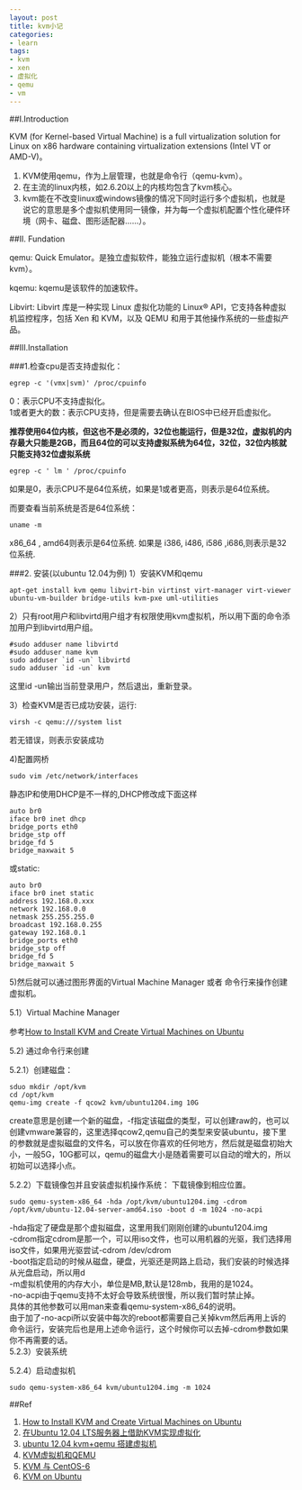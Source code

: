 ```yaml
---
layout: post
title: kvm小记
categories:
- learn
tags:
- kvm
- xen
- 虚拟化
- qemu
- vm
---
```


##I.Introduction                      

KVM (for Kernel-based Virtual Machine) is a full virtualization solution for Linux on x86 hardware containing virtualization extensions (Intel VT or AMD-V)。                 

1.	KVM使用qemu，作为上层管理，也就是命令行（qemu-kvm）。
2.	在主流的linux内核，如2.6.20以上的内核均包含了kvm核心。
3.	kvm能在不改变linux或windows镜像的情况下同时运行多个虚拟机，也就是说它的意思是多个虚拟机使用同一镜像，并为每一个虚拟机配置个性化硬件环境（网卡、磁盘、图形适配器……）。

##II. Fundation       

qemu: Quick Emulator。是独立虚拟软件，能独立运行虚拟机（根本不需要kvm）。 
          
kqemu: kqemu是该软件的加速软件。            

Libvirt: Libvirt 库是一种实现 Linux 虚拟化功能的 Linux® API，它支持各种虚拟机监控程序，包括 Xen 和 KVM，以及 QEMU 和用于其他操作系统的一些虚拟产品。           


##III.Installation

###1.检查cpu是否支持虚拟化：                

	egrep -c '(vmx|svm)' /proc/cpuinfo              

0：表示CPU不支持虚拟化。                 
1或者更大的数：表示CPU支持，但是需要去确认在BIOS中已经开启虚拟化。  
             
**推荐使用64位内核，但这也不是必须的，32位也能运行，但是32位，虚拟机的内存最大只能是2GB，而且64位的可以支持虚拟系统为64位，32位，32位内核就只能支持32位虚拟系统**

	egrep -c ' lm ' /proc/cpuinfo

如果是0，表示CPU不是64位系统，如果是1或者更高，则表示是64位系统。                 

而要查看当前系统是否是64位系统：

	uname -m

x86_64 , amd64则表示是64位系统. 如果是 i386, i486, i586 ,i686,则表示是32位系统.

###2. 安装(以ubuntu 12.04为例)
1）安装KVM和qemu
	
	apt-get install kvm qemu libvirt-bin virtinst virt-manager virt-viewer ubuntu-vm-builder bridge-utils kvm-pxe uml-utilities
	

2）只有root用户和libvirtd用户组才有权限使用kvm虚拟机，所以用下面的命令添加用户到libvirtd用户组。

	#sudo adduser name libvirtd
	#sudo adduser name kvm
	sudo adduser `id -un` libvirtd
	sudo adduser `id -un` kvm


这里id -un输出当前登录用户，然后退出，重新登录。

3）检查KVM是否已成功安装，运行:

	virsh -c qemu:///system list
	
若无错误，则表示安装成功  

4)配置网桥

	sudo vim /etc/network/interfaces

静态IP和使用DHCP是不一样的,DHCP修改成下面这样

	auto br0
	iface br0 inet dhcp
	bridge_ports eth0
	bridge_stp off
	bridge_fd 5
	bridge_maxwait 5

或static:

	auto br0
	iface br0 inet static
	address 192.168.0.xxx
	network 192.168.0.0
	netmask 255.255.255.0
	broadcast 192.168.0.255
	gateway 192.168.0.1
	bridge_ports eth0
	bridge_stp off
	bridge_fd 5
	bridge_maxwait 5
	
5)然后就可以通过图形界面的Virtual Machine Manager 或者 命令行来操作创建虚拟机。

5.1）Virtual Machine Manager 
 
参考[How to Install KVM and Create Virtual Machines on Ubuntu][1]

5.2) 通过命令行来创建
  
5.2.1）创建磁盘：

	sduo mkdir /opt/kvm
	cd /opt/kvm
	qemu-img create -f qcow2 kvm/ubuntu1204.img 10G

create意思是创建一个新的磁盘，-f指定该磁盘的类型，可以创建raw的，也可以创建vmware兼容的，这里选择qcow2,qemu自己的类型来安装ubuntu，接下里的参数就是虚拟磁盘的文件名，可以放在你喜欢的任何地方，然后就是磁盘初始大小，一般5G，10G都可以，qemu的磁盘大小是随着需要可以自动的增大的，所以初始可以选择小点。
   
5.2.2）下载镜像包并且安装虚拟机操作系统：
下载镜像到相应位置。
	
	sudo qemu-system-x86_64 -hda /opt/kvm/ubuntu1204.img -cdrom /opt/kvm/ubuntu-12.04-server-amd64.iso -boot d -m 1024 -no-acpi
	
-hda指定了硬盘是那个虚拟磁盘，这里用我们刚刚创建的ubuntu1204.img             
-cdrom指定cdrom是那一个，可以用iso文件，也可以用机器的光驱，我们选择用iso文件，如果用光驱尝试-cdrom /dev/cdrom             
-boot指定启动的时候从磁盘，硬盘，光驱还是网路上启动，我们安装的时候选择从光盘启动，所以用d             
-m虚拟机使用的内存大小，单位是MB,默认是128mb，我用的是1024。             
-no-acpi由于qemu支持不太好会导致系统很慢，所以我们暂时禁止掉。             
具体的其他参数可以用man来查看qemu-system-x86_64的说明。             
由于加了-no-acpi所以安装中每次的reboot都需要自己关掉kvm然后再用上诉的命令运行，安装完后也是用上述命令运行，这个时候你可以去掉-cdrom参数如果你不再需要的话。               
5.2.3）安装系统

5.2.4）启动虚拟机

	sudo qemu-system-x86_64 kvm/ubuntu1204.img -m 1024
	




##Ref
1. [How to Install KVM and Create Virtual Machines on Ubuntu][1]
2. [在Ubuntu 12.04 LTS服务器上借助KVM实现虚拟化](http://virtual.51cto.com/art/201206/341911.htm)
3. [ubuntu 12.04 kvm+qemu 搭建虚拟机](http://blog.chinaunix.net/uid-26867092-id-3202011.html)
4. [KVM虚拟机和QEMU](http://jianlee.ylinux.org/Computer/Software/kvm-qemu.html)
5. [KVM 与 CentOS-6](http://wiki.centos.org/zh/HowTos/KVM)
6. [KVM on Ubuntu](https://help.ubuntu.com/community/KVM)




[1]:http://www.howtogeek.com/117635/how-to-install-kvm-and-create-virtual-machines-on-ubuntu/







